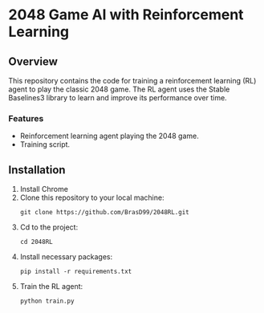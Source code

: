 # 2048 Game AI with Reinforcement Learning

## Overview
This repository contains the code for training a reinforcement learning (RL) agent to play the classic 2048 game. The RL agent uses the Stable Baselines3 library to learn and improve its performance over time.

### Features
- Reinforcement learning agent playing the 2048 game.
- Training script.

## Installation
1. Install Chrome
2. Clone this repository to your local machine:
   ```
   git clone https://github.com/BrasD99/2048RL.git
   ```
3. Cd to the project:
   ```
   cd 2048RL
   ```
4. Install necessary packages:
   ```
   pip install -r requirements.txt
   ```
5. Train the RL agent:
   ```
   python train.py
   ```
